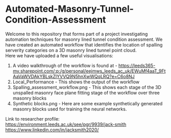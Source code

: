 # Automated-Masonry-Tunnel-Condition-Assessment
Welcome to this repository that forms part of a project investigating automation techniques for masonry lined tunnel condition assessment. We have created an automated workflow that identifies the location of spalling serverity categories on a 3D masonry lined tunnel point cloud.  
Here we have uploaded a few useful visualisations:
  1.  A video walkthrough of the workflow is found at - https://leeds365-my.sharepoint.com/:p:/g/personal/eejmws_leeds_ac_uk/EWuMf4aaT_9FtAaVaWVDAkYBLskZlYVVQ9N5hnXwWQqLRQ?e=C6o8NJ
  2.  Local_Performance - This shows the output of the workflow
  3.  Spalling_assessment_workflow.png - This shows each stage of the 3D unspalled masonry face plane fitting stage of the workflow over three masonry blocks
  4.  Synthetic blocks.png - Here are some example synthetically generated masonry blocks used for training the neural networks.

Link to researcher profile: https://environment.leeds.ac.uk/see/pgr/9939/jack-smith
                            https://www.linkedin.com/in/jacksmith2020/
